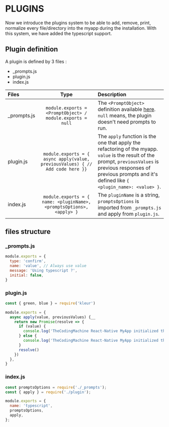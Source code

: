 # PLUGINS

Now we introduce the plugins system to be able to add, remove, print, normalize every file/directory into the myapp during the installation.
With this system, we have added the typescript support.

## Plugin definition
A plugin is defined by 3 files :
- _prompts.js
- plugin.js
- index.js

|   Files      | Type                                                                          |   Description                                                                                                                                                                                                                     |
| :----------- | :---------------------------------------------------------------------------: | :---------------------------------------------------------------------------------------------------------------------------------------------------------------------------------------------------------------------------------|
| _prompts.js  | `module.exports = <PromptObject> / module.exports = null`                     | The `<PromptObject>` definition available [here](https://github.com/terkelg/prompts#-prompt-objects). `null` means, the plugin doesn't need prompts to run.                                                                        |
| plugin.js    | `module.exports = { async apply(value, previousValues) { // Add code here }}` | The `apply` function is the one that apply the refactoring of the myapp. `value` is the result of the prompt, `previousValues` is previous responses of previous prompts and it's defined like `{ <plugin_name>: <value> }`. |
| index.js     | `module.exports = { name: <pluginName>, <promptsOptions>, <apply> }`          | The `pluginName` is a string, `promptsOptions` is imported from `_prompts.js` and apply from `plugin.js`.                                                                                                                         |

## files structure

### _prompts.js
``` javascript
module.exports = {
  type: 'confirm',
  name: 'value', // Always use value
  message: 'Using typescript ?',
  initial: false,
}
```
### plugin.js
```javascript
const { green, blue } = require('kleur')

module.exports = {
  async apply(value, previousValues) {__
    return new Promise(resolve => {
      if (value) {
        console.log('TheCodingMachine React-Native MyApp initialized the TYPESCRIPT please wait !',)
      } else {
        console.log('TheCodingMachine React-Native MyApp initialized the JAVASCRIPT please wait !',)
      }
      resolve()
    })
  },
}

```
### index.js
```javascript
const promptsOptions = require('./_prompts');
const { apply } = require('./plugin');

module.exports = {
  name: 'typescript',
  promptsOptions,
  apply,
};
```
